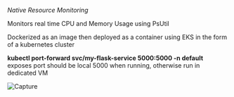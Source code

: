 <em>Native Resource Monitoring</em>

Monitors real time CPU and Memory Usage using PsUtil

Dockerized as an image then deployed as a container using EKS in the form of a kubernetes cluster

<strong>kubectl port-forward svc/my-flask-service 5000:5000 -n default</strong> exposes port should be local 5000 when running, otherwise run in dedicated VM

![Capture](https://github.com/user-attachments/assets/73d39220-95f3-4204-9808-50a256a88b09)

